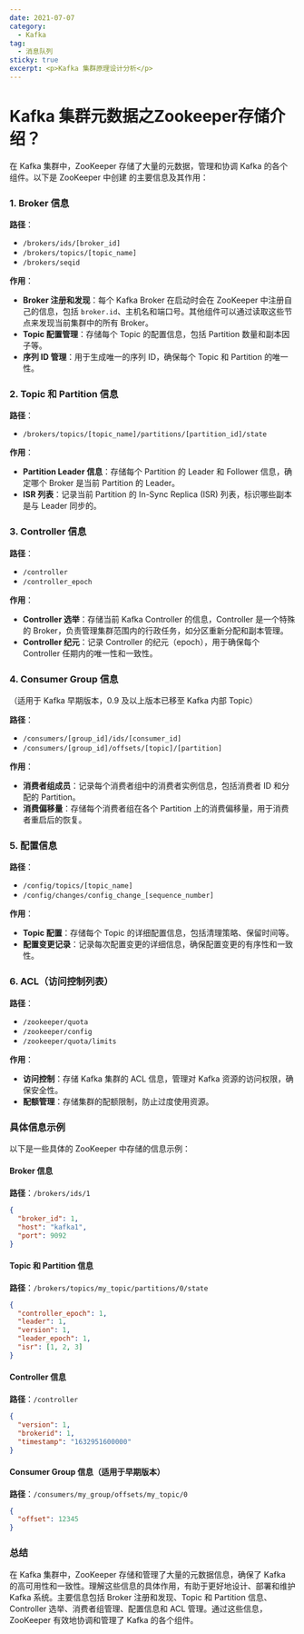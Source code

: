 ```yaml
---
date: 2021-07-07
category:
  - Kafka
tag:
  - 消息队列
sticky: true
excerpt: <p>Kafka 集群原理设计分析</p>
---
```

# Kafka 集群元数据之Zookeeper存储介绍？

在 Kafka 集群中，ZooKeeper 存储了大量的元数据，管理和协调 Kafka 的各个组件。以下是 ZooKeeper 中创建
的主要信息及其作用：

### 1. **Broker 信息**

**路径**：
- `/brokers/ids/[broker_id]`
- `/brokers/topics/[topic_name]`
- `/brokers/seqid`

**作用**：
- **Broker 注册和发现**：每个 Kafka Broker 在启动时会在 ZooKeeper 中注册自己的信息，包括 `broker.id`、主机名和端口号。其他组件可以通过读取这些节点来发现当前集群中的所有 Broker。
- **Topic 配置管理**：存储每个 Topic 的配置信息，包括 Partition 数量和副本因子等。
- **序列 ID 管理**：用于生成唯一的序列 ID，确保每个 Topic 和 Partition 的唯一性。

### 2. **Topic 和 Partition 信息**

**路径**：
- `/brokers/topics/[topic_name]/partitions/[partition_id]/state`

**作用**：
- **Partition Leader 信息**：存储每个 Partition 的 Leader 和 Follower 信息，确定哪个 Broker 是当前 Partition 的 Leader。
- **ISR 列表**：记录当前 Partition 的 In-Sync Replica (ISR) 列表，标识哪些副本是与 Leader 同步的。

### 3. **Controller 信息**

**路径**：
- `/controller`
- `/controller_epoch`

**作用**：
- **Controller 选举**：存储当前 Kafka Controller 的信息，Controller 是一个特殊的 Broker，负责管理集群范围内的行政任务，如分区重新分配和副本管理。
- **Controller 纪元**：记录 Controller 的纪元（epoch），用于确保每个 Controller 任期内的唯一性和一致性。

### 4. **Consumer Group 信息**

（适用于 Kafka 早期版本，0.9 及以上版本已移至 Kafka 内部 Topic）

**路径**：
- `/consumers/[group_id]/ids/[consumer_id]`
- `/consumers/[group_id]/offsets/[topic]/[partition]`

**作用**：
- **消费者组成员**：记录每个消费者组中的消费者实例信息，包括消费者 ID 和分配的 Partition。
- **消费偏移量**：存储每个消费者组在各个 Partition 上的消费偏移量，用于消费者重启后的恢复。

### 5. **配置信息**

**路径**：
- `/config/topics/[topic_name]`
- `/config/changes/config_change_[sequence_number]`

**作用**：
- **Topic 配置**：存储每个 Topic 的详细配置信息，包括清理策略、保留时间等。
- **配置变更记录**：记录每次配置变更的详细信息，确保配置变更的有序性和一致性。

### 6. **ACL（访问控制列表）**

**路径**：
- `/zookeeper/quota`
- `/zookeeper/config`
- `/zookeeper/quota/limits`

**作用**：
- **访问控制**：存储 Kafka 集群的 ACL 信息，管理对 Kafka 资源的访问权限，确保安全性。
- **配额管理**：存储集群的配额限制，防止过度使用资源。

### 具体信息示例

以下是一些具体的 ZooKeeper 中存储的信息示例：

#### Broker 信息

**路径**：`/brokers/ids/1`
```json
{
  "broker_id": 1,
  "host": "kafka1",
  "port": 9092
}
```

#### Topic 和 Partition 信息

**路径**：`/brokers/topics/my_topic/partitions/0/state`
```json
{
  "controller_epoch": 1,
  "leader": 1,
  "version": 1,
  "leader_epoch": 1,
  "isr": [1, 2, 3]
}
```

#### Controller 信息

**路径**：`/controller`
```json
{
  "version": 1,
  "brokerid": 1,
  "timestamp": "1632951600000"
}
```

#### Consumer Group 信息（适用于早期版本）

**路径**：`/consumers/my_group/offsets/my_topic/0`
```json
{
  "offset": 12345
}
```

### 总结

在 Kafka 集群中，ZooKeeper 存储和管理了大量的元数据信息，确保了 Kafka 的高可用性和一致性。理解这些信息的具体作用，有助于更好地设计、部署和维护 Kafka 系统。主要信息包括 Broker 注册和发现、Topic 和 Partition 信息、Controller 选举、消费者组管理、配置信息和 ACL 管理。通过这些信息，ZooKeeper 有效地协调和管理了 Kafka 的各个组件。